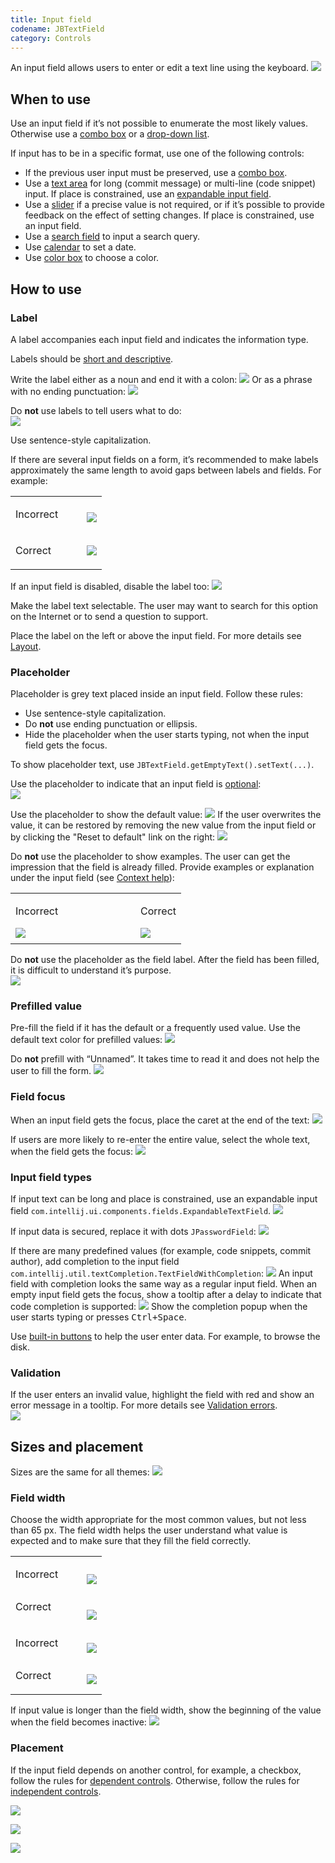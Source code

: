 ```yaml
---
title: Input field
codename: JBTextField
category: Controls
---
```


An input field allows users to enter or edit a text line using the keyboard.
![]({{site.baseurl}}/images/input_field/example.png)


## When to use

Use an input field if it’s not possible to enumerate the most likely values. Otherwise use a [combo
 box]({{site.baseurl}}/controls/combo_box/) or a [drop-down list]({{site.baseurl}}/controls/drop_down).

If input has to be in a specific format, use one of the following controls:

* If the previous user input must be preserved, use a [combo box]({{site.baseurl}}/controls/combo_box/).
* Use a [text area]({{site.baseurl}}/controls/text_area/) for long (commit message) or multi-line (code snippet) input. If place is constrained, use an [expandable input field]({{site.baseurl}}/controls/input_field/#input-field-types).
* Use a [slider]({{site.baseurl}}/controls/slider) if a precise value is not required, or if it’s possible to provide feedback on the effect of setting changes. If place is constrained, use an input field. 
* Use a [search field]({{site.baseurl}}/controls/search/) to input a search query.
* Use [calendar]({{site.baseurl}}/controls/calendar/) to set a date. 
* Use [color box]({{site.baseurl}}/controls/color_box/) to choose a color. 


## How to use

### Label

A label accompanies each input field and indicates the information type.

Labels should be [short and descriptive]({{site.baseurl}}/text/writing_short/).

Write the label either as a noun and end it with a colon: 
![]({{site.baseurl}}/images/input_field/label_noun.png)
Or as a phrase with no ending punctuation:
![]({{site.baseurl}}/images/input_field/label_sentence.png)


Do **not** use labels to tell users what to do:  
![]({{site.baseurl}}/images/input_field/user_action.png)

Use sentence-style capitalization. 

If there are several input fields on a form, it’s recommended to make labels approximately the same length to avoid gaps between labels and fields. For example:
<table>
    <tr>
        <td> <p class="label incorrect">Incorrect</p> </td>
        <td> <img src="{{site.baseurl}}/images/input_field/several_labels_length.png" style="margin-bottom: -10px; margin-left: 30px"> </td>         
    </tr>
    <tr>
        <td> <p class="label correct">Correct</p> </td>
        <td> <img src="{{site.baseurl}}/images/input_field/several_labels_length_1.png" style="margin-left: 30px;"> </td>
    </tr>
</table>

If an input field is disabled, disable the label too:
![]({{site.baseurl}}/images/input_field/label_disabled.png)

Make the label text selectable. The user may want to search for this option on the Internet or to send a question to support. 

Place the label on the left or above the input field. For more details see [Layout]({{site.baseurl}}/principles/layout/#labeled-inputs).


### Placeholder
Placeholder is grey text placed inside an input field. Follow these rules:
* Use sentence-style capitalization. 
* Do **not** use ending punctuation or ellipsis. 
* Hide the placeholder when the user starts typing, not when the input field gets the focus.

To show placeholder text, use `JBTextField.getEmptyText().setText(...)`.

Use the placeholder to indicate that an input field is [optional]({{site.baseurl}}/principles/required_fields/):  
![]({{site.baseurl}}/images/input_field/placeholder_optional.png)

Use the placeholder to show the default value:
![]({{site.baseurl}}/images/input_field/placeholder_default.png)
If the user overwrites the value, it can be restored by removing the new value from the input field or by clicking the "Reset to default" link on the right:
![]({{site.baseurl}}/images/input_field/placeholder_reset.png)

Do **not** use the placeholder to show examples. The user can get the impression that the field is already filled. Provide examples or explanation under the input field (see [Context help]({{site.baseurl}}/principles/context_help/)):
<table>
<col width="200px">
    <tr>
        <td> <p class="label incorrect">Incorrect</p> </td>
        <td> <p class="label correct">Correct</p> </td>
    </tr>
    <tr>
        <td> <img src="{{site.baseurl}}/images/input_field/placeholder_examples.png" style="margin-top: -5px; margin-bottom: 5px;"> </td>
        <td> <img src="{{site.baseurl}}/images/input_field/placeholder_examples_1.png" style="margin-top: -5px; margin-bottom: 5px;"> </td>
    </tr>
</table>
        
Do **not** use the placeholder as the field label. After the field has been filled, it is difficult to understand it’s purpose.  
![]({{site.baseurl}}/images/input_field/placeholder_label.png)



### Prefilled value
Pre-fill the field if it has the default or a frequently used value. Use the default text color for prefilled values:
![]({{site.baseurl}}/images/input_field/prefill.png)

Do **not** prefill with “Unnamed”. It takes time to read it and does not help the user to fill the form. 
![]({{site.baseurl}}/images/input_field/prefill_unnamed.png)

### Field focus
When an input field gets the focus, place the caret at the end of the text:
![]({{site.baseurl}}/images/input_field/focus_end.png)

If users are more likely to re-enter the entire value, select the whole text, when the field gets the focus:
![]({{site.baseurl}}/images/input_field/focus_all.png)


### Input field types

If input text can be long and place is constrained, use an expandable input field `com.intellij.ui.components.fields.ExpandableTextField`.
![]({{site.baseurl}}/images/input_field/expandable_1.png)

If input data is secured, replace it with dots `JPasswordField`:
![]({{site.baseurl}}/images/input_field/password.png)

If there are many predefined values (for example, code snippets, commit author), add completion to the input field `com.intellij.util.textCompletion.TextFieldWithCompletion`:
![]({{site.baseurl}}/images/input_field/completion.png)
An input field with completion looks the same way as a regular input field. When an empty input field gets the focus, show a tooltip after a delay to indicate that code completion is supported:
![]({{site.baseurl}}/images/input_field/completion_tooltip.png)
Show the completion popup when the user starts typing or presses <kbd>Ctrl+Space</kbd>.

Use [built-in buttons]({{site.baseurl}}/controls/built_in_button) to help the user enter data. For example, 
to browse the disk.


### Validation
If the user enters an invalid value, highlight the field with red and show an error message in a tooltip. For more details see [Validation errors]({{site.baseurl}}/principles/validation_errors/).  
![]({{site.baseurl}}/images/input_field/error.png)


## Sizes and placement

Sizes are the same for all themes:
![]({{site.baseurl}}/images/input_field/sizes.png)

### Field width

Choose the width appropriate for the most common values, but not less than 65 px. The field width helps the user understand what value is expected and to make sure that they fill the field correctly.
<table>
    <tr>
        <td> <p class="label incorrect">Incorrect</p> </td>
        <td> <img src="{{site.baseurl}}/images/input_field/size_1.png" style="margin-bottom: -20px; margin-left: 30px"> </td>         
    </tr>
    <tr>
        <td> <p class="label correct" style="margin-top: 10px;">Correct</p> </td>
        <td> <img src="{{site.baseurl}}/images/input_field/size_2.png" style="margin-top: 10px; margin-left: 30px; margin-bottom: -10px"> </td>
    </tr>
    <tr>
        <td> <p class="label incorrect">Incorrect</p> </td>
        <td> <img src="{{site.baseurl}}/images/input_field/size_3.png" style="margin-bottom: -20px; margin-left: 30px"> </td>         
    </tr>
    <tr>
        <td> <p class="label correct" style="margin-top: 10px;">Correct </p> </td>
        <td> <img src="{{site.baseurl}}/images/input_field/size_4.png" style="margin-top: 10px; margin-left: 30px; margin-bottom: 5px;"> </td>
    </tr>
</table>


If input value is longer than the field width, show the beginning of the value when the field becomes inactive:
![]({{site.baseurl}}/images/input_field/size_long_name.png)

### Placement

If the input field depends on another control, for example, a checkbox, follow the rules for [dependent controls]({{site.baseurl}}/principles/layout/#lay-out-dependent-controls). Otherwise, follow the rules for [independent controls]({{site.baseurl}}/principles/layout/#arrange-independent-controls).

![]({{site.baseurl}}/images/input_field/sizes_label.png)

![]({{site.baseurl}}/images/input_field/sizes_button.png)

![]({{site.baseurl}}/images/input_field/sizes_several.png)